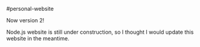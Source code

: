 #personal-website


Now version 2!

Node.js website is still under construction, so I thought I would update this website in the meantime.